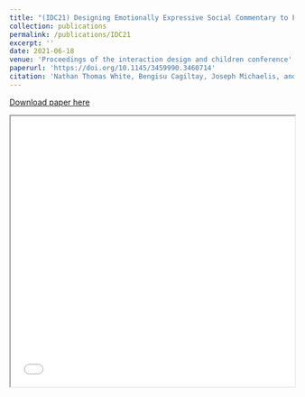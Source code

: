 ```yaml
---
title: "(IDC21) Designing Emotionally Expressive Social Commentary to Facilitate Child-Robot Interaction"
collection: publications
permalink: /publications/IDC21
excerpt: ''
date: 2021-06-18
venue: 'Proceedings of the interaction design and children conference'
paperurl: 'https://doi.org/10.1145/3459990.3460714'
citation: 'Nathan Thomas White, Bengisu Cagiltay, Joseph Michaelis, and Bilge Mutlu. 2021. Designing Emotionally Expressive Social Commentary to Facilitate Child-Robot Interaction. In Interaction Design and Children (IDC 21). Association for Computing Machinery, New York, NY, USA'
---
```


[Download paper here](/files/IDC21-Emotion.pdf)

<iframe src="/files/IDC21-Emotion.pdf" width="100%" height="480" allow="autoplay"></iframe>
